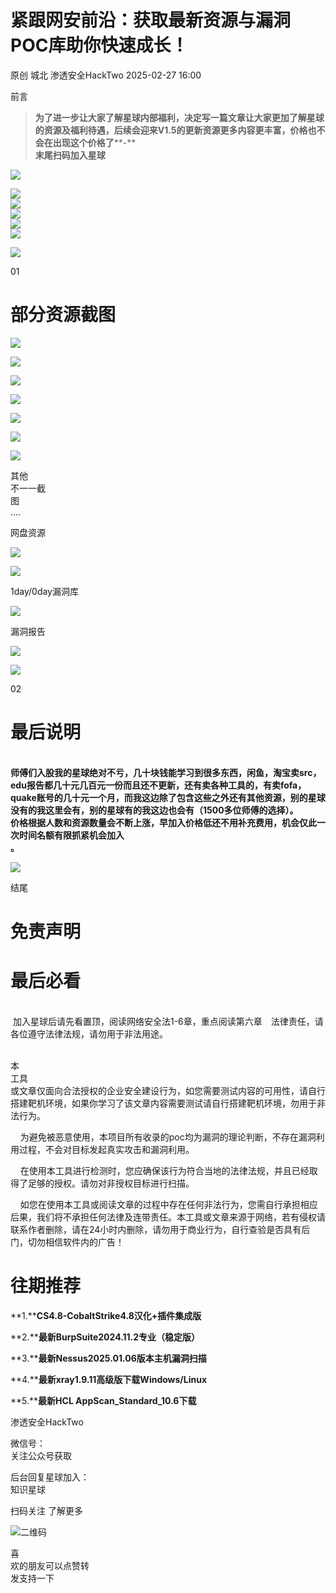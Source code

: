 #  紧跟网安前沿：获取最新资源与漏洞POC库助你快速成长！   
原创 城北  渗透安全HackTwo   2025-02-27 16:00  
  
前言  
  
> **为了进一步让大家了解星球内部福利，决定写一篇文章让大家更加了解星球的资源及福利待遇，后续会迎来V1.5的更新资源更多内容更丰富，价格也不会在出现这个价格了****-**  
> **末尾扫码加入星球**  
>   
  
  
![](https://mmbiz.qpic.cn/sz_mmbiz_png/RjOvISzUFq5rwaaNZP7rRlQofVrV9TZ9DfYEcwFccyy6pBZv3o3cjhib3QlKic43KhMDd4Er2SGZOZgpAWlRcD7w/640?wx_fmt=png&from=appmsg "")  
  
![](https://mmbiz.qpic.cn/sz_mmbiz_png/RjOvISzUFq7Zrf9npQcYT6wdOmSX9kWic1aqtsAia9KtEWu8QD6l0DiaNicPlP4KsLWLtyR1LXLtmQtc9xSmfZvRvQ/640?wx_fmt=png&from=appmsg "")  
![](https://mmbiz.qpic.cn/sz_mmbiz_png/RjOvISzUFq7Zrf9npQcYT6wdOmSX9kWicGJ1anDeibBR2Tojs7bDk9aEle7WVzicxy8WZbr6SFBD9b6r3eltMyRicw/640?wx_fmt=png&from=appmsg "")  
![](https://mmbiz.qpic.cn/sz_mmbiz_png/RjOvISzUFq7Zrf9npQcYT6wdOmSX9kWic7zQ0p4UFMRqibJTOfgFUDyViaXpY5VNbOwZricDbSXEseDDCXd3ibuPDYA/640?wx_fmt=png&from=appmsg "")  
![](https://mmbiz.qpic.cn/sz_mmbiz_png/RjOvISzUFq7Zrf9npQcYT6wdOmSX9kWicMtnRX9v86NgK3UAPLzB1Q4jWDia7RhdV6nWW5mQsCHT0fKtUB2pQialA/640?wx_fmt=png&from=appmsg "")  
![](https://mmbiz.qpic.cn/sz_mmbiz_png/RjOvISzUFq7Zrf9npQcYT6wdOmSX9kWicClE9ZDDreDPqjibSbtusPKffVwX6q0aZefY1S5ERBfz6gu1KSvraqmg/640?wx_fmt=png&from=appmsg "")  
  
![](https://mmbiz.qpic.cn/sz_mmbiz_jpg/RjOvISzUFq7Zrf9npQcYT6wdOmSX9kWiczLJib6T80DLPoOXx8JedMLRLdgCNnD3g29IurxemCTSdf4ibF9188dCw/640?wx_fmt=jpeg "")  
  
01  
  
# 部分资源截图  
  
  
![](https://mmbiz.qpic.cn/sz_mmbiz_jpg/RjOvISzUFq7Zrf9npQcYT6wdOmSX9kWicX5YlscWUxRmQ6f9NAH9XE0H4sMLzNFKhBiaSB34ee1iaf4TvibrP7CYTg/640?wx_fmt=jpeg&from=appmsg "")  
  
![](https://mmbiz.qpic.cn/sz_mmbiz_jpg/RjOvISzUFq7Zrf9npQcYT6wdOmSX9kWicZuagjAtqyzrvibavxoI71nQibMvBR6fH15jnkQkprNWiaQs1CvYB63NCQ/640?wx_fmt=jpeg&from=appmsg "")  
  
  
![](https://mmbiz.qpic.cn/sz_mmbiz_png/RjOvISzUFq4QEU3ic0l2R6YqhT8REFxD87NbaHNnpF9JibQ2JibJtpGELXA43TWGaJVQ7kc1OYEL0dEyxwoib4Aoxw/640?wx_fmt=png&from=appmsg "")  
  
  
![](https://mmbiz.qpic.cn/sz_mmbiz_png/RjOvISzUFq7Zrf9npQcYT6wdOmSX9kWic87ZA5NOdvMmAVMHUxdaSUlhKBOKKk3QyXZfsyt7DGC1qlaUCDyN7HA/640?wx_fmt=png&from=appmsg "")  
  
![](https://mmbiz.qpic.cn/sz_mmbiz_png/RjOvISzUFq7Zrf9npQcYT6wdOmSX9kWicKOkfDcfsJWSM8z4wrvMGOdk37LuUicrw5Iv9d6gAIHHUfbeLVIjaJpQ/640?wx_fmt=png&from=appmsg "")  
  
![](https://mmbiz.qpic.cn/sz_mmbiz_png/RjOvISzUFq7Zrf9npQcYT6wdOmSX9kWicqfIoIBibE8faHWyfuux5I9fbBeqpdwSZdtoyfQ9iajPniaoccN1fq990g/640?wx_fmt=png&from=appmsg "")  
  
![](https://mmbiz.qpic.cn/sz_mmbiz_png/RjOvISzUFq7Zrf9npQcYT6wdOmSX9kWicanMxiaSwPT0YLS0scqz0n7X27epk49PoBD8XR27iaRwUmqbVdVaD8GPQ/640?wx_fmt=png&from=appmsg "")  
  
其他  
不一一截  
图  
....  
  
网盘资源  
  
![](https://mmbiz.qpic.cn/sz_mmbiz_png/RjOvISzUFq7Zrf9npQcYT6wdOmSX9kWicGUlbic2EWDS2P4icH5RZnIic6XCy9FXibLkJoaZbFCacGKPnyZJia7MHRKA/640?wx_fmt=png&from=appmsg "")  
  
![](https://mmbiz.qpic.cn/sz_mmbiz_png/RjOvISzUFq7Zrf9npQcYT6wdOmSX9kWicfHicusY56qWIggwDlZSerp34JohCqDuliarZOeCSqcyK3EvWvqtbrVOw/640?wx_fmt=png&from=appmsg "")  
  
1day/0day漏洞库  
  
![](https://mmbiz.qpic.cn/sz_mmbiz_png/RjOvISzUFq7Zrf9npQcYT6wdOmSX9kWickUOVvkabqhiaQ65aAicKWY9nEa2o19nJ46GVt03VewZpsa4gFq2COKow/640?wx_fmt=png&from=appmsg "")  
  
漏洞报告  
  
![](https://mmbiz.qpic.cn/sz_mmbiz_png/RjOvISzUFq60vqvH4zZH6rwM5PEFpWf3lF5a2LcnGicgQJu9WgNpp3U6xMLicGB1XFoBmhicsObvzedeqHL9sTCtA/640?wx_fmt=png&from=appmsg "")  
  
![](https://mmbiz.qpic.cn/sz_mmbiz_png/RjOvISzUFq4UYxZdicvoUdltgFmEwEcvwFSdI6yG5NqwicWIDOKSINFY3lPcZM0IiaEQJz1de8yuRsOSNnV0nye3A/640?wx_fmt=png&from=appmsg "")  
  
  
  
02  
  
# 最后说明  
  
  
      
**师傅们入股我的星球绝对不亏，几十块钱能学习到很多东西，闲鱼，淘宝卖src，edu报告都几十元几百元一份而且还不更新，还有卖各种工具的，有卖fofa，quake账号的几十元一个月，而我这边除了包含这些之外还有其他资源，别的星球没有的我这里会有，别的星球有的我这边也会有（1500多位师傅的选择）。**  
**价格根据人数和资源数量会不断上涨，早加入价格低还不用补充费用，机会仅此一次时间名额有限抓紧机会加入**  
**。**  
  
![](https://mmbiz.qpic.cn/sz_mmbiz_png/RjOvISzUFq7Zrf9npQcYT6wdOmSX9kWicOdgAqnuvodPyCeMibkTjib9YjBa7msXyibstvEicKDQuHWhKkZP9J1OsXA/640?wx_fmt=png&from=appmsg "")  
  
  
  
  
  
  
结尾  
  
# 免责声明  
  
  
# 最后必看  
  
  
     
 加入星球后请先看置顶，阅读网络安全法1-6章，重点阅读第六章　法律责任，请各位遵守法律法规，请勿用于非法用途。  
  
  
      
本  
工具  
或文章仅面向合法授权的企业安全建设行为，如您需要测试内容的可用性，请自行搭建靶机环境，如果你学习了该文章内容需要测试请自行搭建靶机环境，勿用于非法行为。  
  
  
    为避免被恶意使用，本项目所有收录的poc均为漏洞的理论判断，不存在漏洞利用过程，不会对目标发起真实攻击和漏洞利用。  
  
  
    在使用本工具进行检测时，您应确保该行为符合当地的法律法规，并且已经取得了足够的授权。请勿对非授权目标进行扫描。  
  
  
    如您在使用本工具或阅读文章的过程中存在任何非法行为，您需自行承担相应后果，我们将不承担任何法律及连带责任。本工具或文章来源于网络，若有侵权请联系作者删除，请在24小时内删除，请勿用于商业行为，自行查验是否具有后门，切勿相信软件内的广告！  
  
  
  
# 往期推荐  
  
  
**1.****CS4.8-CobaltStrike4.8汉化+插件集成版**  
  
**2.****最新BurpSuite2024.11.2专业（稳定版）**  
  
**3.****最新Nessus2025.01.06版本主机漏洞扫描**  
  
**4.****最新xray1.9.11高级版下载Windows/Linux**  
  
**5.****最新HCL AppScan_Standard_10.6下载**  
  
  
渗透安全HackTwo  
  
微信号：  
关注公众号获取  
  
后台回复星球加入：  
知识星球  
  
扫码关注 了解更多  
  
![](https://mmbiz.qpic.cn/sz_mmbiz_png/RjOvISzUFq6qFFAxdkV2tgPPqL76yNTw38UJ9vr5QJQE48ff1I4Gichw7adAcHQx8ePBPmwvouAhs4ArJFVdKkw/640?wx_fmt=png "二维码")  
  
  
  
喜  
欢的朋友可以点赞转  
发支持一下  
  
